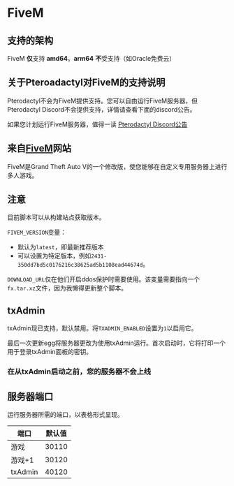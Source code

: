 # FiveM

## 支持的架构

FiveM **仅**支持 **amd64**。**arm64** **不**受支持（如Oracle免费云）


## 关于Pteroadactyl对FiveM的支持说明

Pterodactyl不会为FiveM提供支持。您可以自由运行FiveM服务器，但Pterodactyl Discord不会提供支持，详情请查看下面的discord公告。

如果您计划运行FiveM服务器，值得一读
[Pterodactyl Discord公告](https://discord.com/channels/122900397965705216/124919575534895105/869733533495746560)

## 来自[FiveM](https://fivem.net/)网站

FiveM是Grand Theft Auto V的一个修改版，使您能够在自定义专用服务器上进行多人游戏。

## 注意

目前脚本可以从构建站点获取版本。

`FIVEM_VERSION`变量：

* 默认为`latest`，即最新推荐版本
* 可以设置为特定版本，例如`2431-350dd7bd5c0176216c38625ad5b1108ead44674d`。

`DOWNLOAD_URL`仅在他们开启ddos保护时需要使用。该变量需要指向一个`fx.tar.xz`文件，因为我懒得更新整个脚本。

## txAdmin

txAdmin现已支持，默认禁用。将`TXADMIN_ENABLED`设置为`1`以启用它。

最后一次更新egg将服务器更改为使用txAdmin运行。首次启动时，它将打印一个用于登录txAdmin面板的密钥。

### 在从txAdmin启动之前，您的服务器不会上线

## 服务器端口

运行服务器所需的端口，以表格形式呈现。

| 端口    | 默认值 |
|---------|---------|
| 游戏    | 30110   |
| 游戏+1  | 30120   |
| txAdmin | 40120   | 